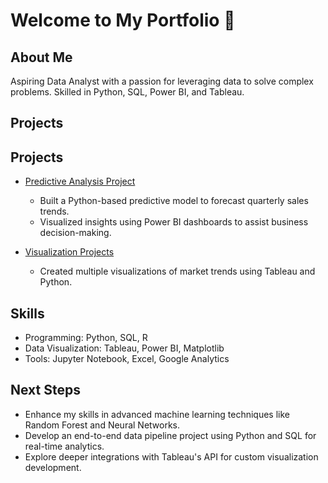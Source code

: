 # Welcome to My Portfolio 👋

## About Me
Aspiring Data Analyst with a passion for leveraging data to solve complex problems. Skilled in Python, SQL, Power BI, and Tableau.

## Projects
## Projects
- [Predictive Analysis Project](https://github.com/CarolineCChen/Predictive_Analysis)
  - Built a Python-based predictive model to forecast quarterly sales trends.
  - Visualized insights using Power BI dashboards to assist business decision-making.

- [Visualization Projects](https://github.com/CarolineCChen/Visualization_Projects)
  - Created multiple visualizations of market trends using Tableau and Python.


## Skills
- Programming: Python, SQL, R
- Data Visualization: Tableau, Power BI, Matplotlib
- Tools: Jupyter Notebook, Excel, Google Analytics

## Next Steps
- Enhance my skills in advanced machine learning techniques like Random Forest and Neural Networks.
- Develop an end-to-end data pipeline project using Python and SQL for real-time analytics.
- Explore deeper integrations with Tableau's API for custom visualization development.

